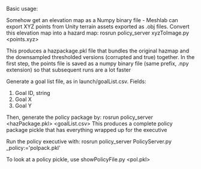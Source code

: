 Basic usage:

Somehow get an elevation map as a Numpy binary file - Meshlab can export XYZ points from Unity terrain assets exported as .obj files.
Convert this elevation map into a hazard map:
rosrun policy_server xyzToImage.py <width in px> <points.xyz> <scale>

This produces a hazpackage.pkl file that bundles the original hazmap and the downsampled thresholded versions (corrupted and true) together. In the first step, the points file is saved as a numpy binary file (same prefix, .npy extension) so that subsequent runs are a lot faster

Generate a goal list file, as in launch/goalList.csv. Fields:
1. Goal ID, string
2. Goal X
3. Goal Y

Then, generate the policy package by:
rosrun policy_server <hazPackage.pkl> <goalList.csv>
This produces a complete policy package pickle that has everything wrapped up for the executive

Run the policy executive with:
rosrun policy_server PolicyServer.py _policy:='polpack.pkl'

To look at a policy pickle, use showPolicyFile.py <pol.pkl> 